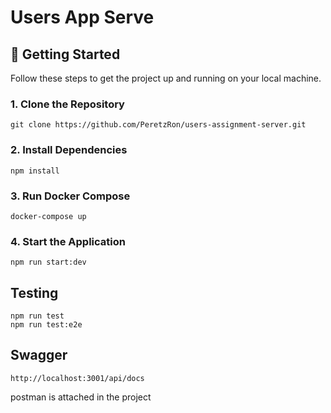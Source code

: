 # Users App Serve

## 🚀 Getting Started

Follow these steps to get the project up and running on your local machine.

### 1. Clone the Repository

```aiignore
git clone https://github.com/PeretzRon/users-assignment-server.git
```

### 2. Install Dependencies

```aiignore
npm install
```

### 3. Run Docker Compose

```aiignore
docker-compose up
```

### 4. Start the Application

```aiignore
npm run start:dev
```

## Testing

```aiignore
npm run test
npm run test:e2e
```

## Swagger

```aiignore
http://localhost:3001/api/docs
```

postman is attached in the project

